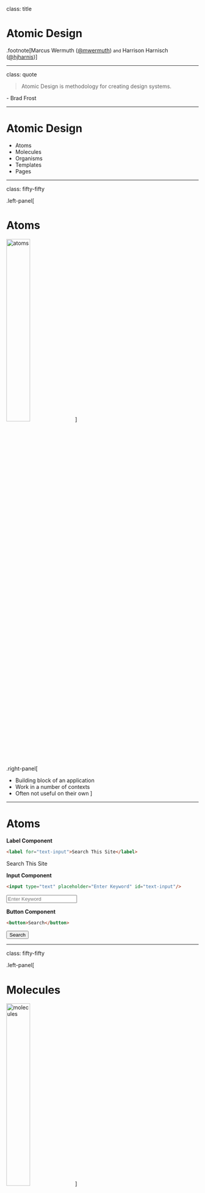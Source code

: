 class: title

# Atomic Design

.footnote[Marcus Wermuth ([@mwermuth](https://twitter.com/mwermuth)) <small>and</small> Harrison Harnisch ([@hjharnis](https://twitter.com/hjharnis))]

---

class: quote

> Atomic Design is methodology for creating design systems.

\- Brad Frost

---

# Atomic Design

- Atoms
- Molecules
- Organisms
- Templates
- Pages

---

class: fifty-fifty

.left-panel[
# Atoms
<img src="/images/AtomicDesign/atoms.png" alt="atoms" width="35%" />
]

.right-panel[
- Building block of an application
- Work in a number of contexts
- Often not useful on their own
]

---

# Atoms

**Label Component**

```html
<label for="text-input">Search This Site</label>
```

<label for="text-input">Search This Site</label>

**Input Component**

```html
<input type="text" placeholder="Enter Keyword" id="text-input"/>
```

<input type="text" placeholder="Enter Keyword" id="text-input"/>

**Button Component**

```html
<button>Search</button>
```

<button>Search</button>

---

class: fifty-fifty

.left-panel[
# Molecules
<img src="/images/AtomicDesign/molecules.png" alt="molecules" width="35%" />
]

.right-panel[
- Groups of atoms bonded together
- Usually simple and do one thing well
- Built for re-use
]

---

# Molecules

**Search Component**

```html
<div>
  <div>
    <label for="text-input">Search This Site</label>
  </div>
  <input type="text" placeholder="Enter Keyword" id="text-input"/>
  <button>Search</button>
</div>
```

<div>
  <div>
    <label for="text-input">Search This Site</label>
  </div>
  <input type="text" placeholder="Enter Keyword" id="text-input"/>
  <button>Search</button>
</div>

---

class: fifty-fifty

.left-panel[
# Organisms
<img src="/images/AtomicDesign/molecules.png" alt="organisms" width="35%" />
]

.right-panel[
- Groups of Molecules
- Relatively complex
- Often perform a specific task, i.e. Navigation
]

---

# Organisms

**Nav Component**

```html
<Nav>
  <Image src="awesome.png" />
  <NavLinks links=["Home", "About", "Contact"] />
  <Search />
</Nav>
```

<nav style="display: flex; background: #eee; align-items: bottom; align-items: flex-end; padding: 1em;">
  <img src="/images/AtomicDesign/AwesomeFace.png" style="height: 2em; width: 2em;" />
  <ul style="display: flex; list-style: none; padding: 0; margin: 0; flex-grow: 1;">
    <li style="margin-left: 2em;"><a href="#">Home</a></li>
    <li style="margin-left: 0.5em;"><a href="#">About</a></li>
    <li style="margin-left: 0.5em;"><a href="#">Contact</a></li>
  </ul>
  <div>
    <div>
      <label for="text-input">Search This Site</label>
    </div>
    <input type="text" placeholder="Enter Keyword" id="text-input"/>
    <button>Search</button>
  </div>
</nav>

---

class: fifty-fifty

.left-panel[
# Templates
<img src="/images/AtomicDesign/template-app.png" alt="template" width="35%" />
]

.right-panel[
- Provide scaffolding with placeholder content
- Provides context to Molecules and Organisms
- High or low fidelity
]

???
- This is the design
- [Sketch](https://sketchapp.com/)
- [Figma](https://figma.com)

---

# Templates

<img src="/images/AtomicDesign/TemplateExample.png" alt="Template Example" width="60%" />

---

class: fifty-fifty

.left-panel[
# Page
<img src="/images/AtomicDesign/page-app.png" alt="page" width="35%" />
]

.right-panel[
- A Template populated with real content
- All Atoms and Molecules can be viewed in context
- Variations of inputs can be tested here
]

---

# Page

<img src="/images/AtomicDesign/PageExample.png" alt="Page Example" width="60%" />

---

# Atomic Design At Buffer

---

# Atomic Design for Mobile

---

# Why?
- there was no structure
- no dedicated Mobile Design Position
- making switch between products seamless

<img src="/images/AtomicDesign/history.gif" alt="Buffer Android History" width="30%" />

---

# Sketch Demo Mobile

---

# Benefits for Mobile

- quickly shift between abstract and concrete
- easily scalable
- A/B testing becomes easier

---

# How to do this?

---

class: segue

# Atomic Design For The Web

---

# Atomic Design For The Web

- React components
- We conform to the concepts around atoms, molecules and pages
- Templates are a fuzzy area

???

- everything is technically a template with React

---

# Buffer Web - Atoms

- Buffer Components
- Work in many different contexts

<img src="/images/AtomicDesign/BufferComponents.png" alt="Buffer Components" width="20%" />

???

- the atoms
- stateless and functional
- show a quick demo of buffer components

---

# Buffer Web - Molecules

- Buffer Web Components
- Made up of Buffer Components

<img src="/images/AtomicDesign/BufferWebComponents.png" alt="Buffer Web Components" width="40%" />

???

- the molecules
- stateless and functional
- show a quick demo of buffer web components

---

# Buffer Web - Pages

- Made up of Molecules
- Sometimes need to use an Atom directly (labels are common)

???

- show a quick demo of the colab tool (or TODO: screenshot)

---

# Atom / Molecule / Page Flow

<img src="/images/AtomicDesign/AtomsMoleculesPages.png" alt="Buffer Pages" width="60%" />

???

- page is where we manage state
- page is where we compose molecules and atoms
- do a quick demo of changing button color (if time)

---

# Questions
